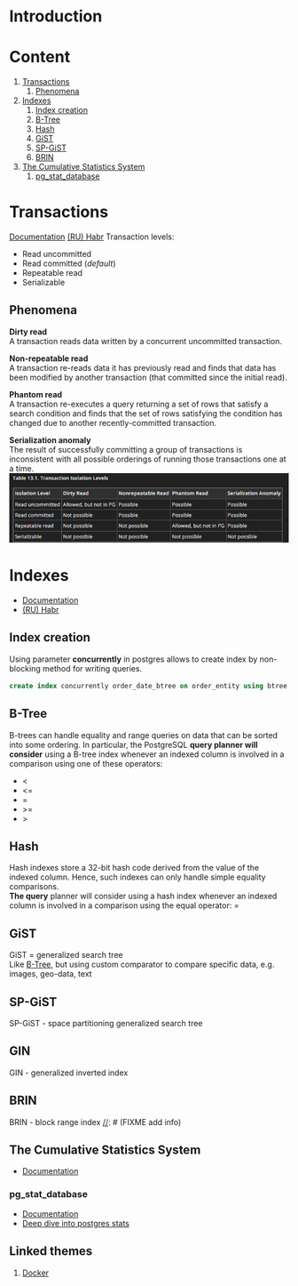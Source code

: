 # Introduction

# Content
1. [Transactions](#Transactions)
   1. [Phenomena](#Phenomena)
2. [Indexes](#Indexes)
   1. [Index creation](#index-creation)
   2. [B-Tree](#b-tree)
   3. [Hash](#hash)
   4. [GiST](#gist)
   5. [SP-GiST](#sp-gist)
   6. [BRIN](#brin)
3. [The Cumulative Statistics System](#the-cumulative-statistics-system)
   1. [pg_stat_database](#pg_stat_database)

# Transactions
[Documentation](https://www.postgresql.org/docs/current/transaction-iso.html)
[(RU) Habr](https://habr.com/en/post/317884/)
Transaction levels:
- Read uncommitted
- Read committed (*default*)
- Repeatable read
- Serializable
## Phenomena
**Dirty read**  
A transaction reads data written
by a concurrent uncommitted transaction.

**Non-repeatable read**  
A transaction re-reads data it has previously
read and finds that data has been modified by another
transaction (that committed since the initial read).

**Phantom read**  
A transaction re-executes a query returning a set of rows
that satisfy a search condition and finds that the set of rows
satisfying the condition has changed due to another recently-committed
transaction.

**Serialization anomaly**  
The result of successfully committing a group of transactions
is inconsistent with all possible orderings of running those
transactions one at a time.
![phenomena.png](phenomena.png)

# Indexes
- [Documentation](https://www.postgresql.org/docs/current/indexes.html)
- [(RU) Habr](https://habr.com/en/company/postgrespro/blog/326096/)

## Index creation
Using parameter **concurrently** in postgres allows to 
create index by non-blocking method for writing queries.
```sql
create index concurrently order_date_btree on order_entity using btree (order_date);
```


## B-Tree
B-trees can handle equality and range queries on data that can 
be sorted into some ordering. 
In particular, the PostgreSQL **query planner will consider** 
using a B-tree index whenever 
an indexed column is involved in a comparison using one of 
these operators:
- <
- <=
- =
- \>= 
- \>
## Hash
Hash indexes store a 32-bit hash code derived from the value of 
the indexed column. Hence, such indexes can only handle simple 
equality comparisons.   
**The query** planner will consider using a hash 
index whenever an indexed column is involved in a comparison using 
the equal operator: *=*
## GiST
GiST = generalized search tree  
Like [B-Tree](#b-tree), but using custom comparator to compare specific data,
e.g. images, geo-data, text
## SP-GiST
SP-GiST - space partitioning generalized search tree

[//]: # (FIXME add info)
## GIN
GIN - generalized inverted index  

[//]: # (FIXME add info)
## BRIN
BRIN - block range index
[//]: # (FIXME add info)

## The Cumulative Statistics System
- [Documentation](https://www.postgresql.org/docs/current/monitoring-stats.html)
### pg_stat_database
- [Documentation](https://www.postgresql.org/docs/current/monitoring-stats.html#PG-STAT-DATABASE-VIEW)
- [Deep dive into postgres stats](https://dataegret.com/2017/03/deep-dive-into-postgres-stats-pg_stat_database/)

## Linked themes
1. [Docker](https://github.com/Regyl/KnowledgeDB/tree/master/virtual/docker)
